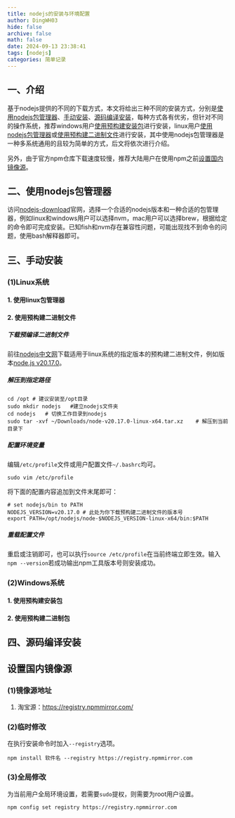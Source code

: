 ```yaml
---
title: nodejs的安装与环境配置
author: DingWH03
hide: false
archive: false
math: false
date: 2024-09-13 23:38:41
tags: [nodejs]
categories: 简单记录
---
```

## 一、介绍

基于nodejs提供的不同的下载方式，本文将给出三种不同的安装方式，分别是[使用nodejs包管理器](#二使用nodejs包管理器)、[手动安装](#三手动安装)、[源码编译安装](#四源码编译安装)，每种方式各有优劣，但针对不同的操作系统，推荐windows用户[使用预构建安装包](#1-使用预构建安装包)进行安装，linux用户[使用nodejs包管理器](#二使用nodejs包管理器)或[使用预构建二进制文件](#2-使用预构建二进制文件)进行安装，其中使用nodejs包管理器是一种多系统通用的且较为简单的方式，后文将依次进行介绍。

另外，由于官方npm仓库下载速度较慢，推荐大陆用户在使用npm之前[设置国内镜像源](#设置国内镜像源)。

## 二、使用nodejs包管理器

访问[nodejs-download](https://nodejs.org/en/download/package-manager)官网，选择一个合适的nodejs版本和一种合适的包管理器，例如linux和windows用户可以选择nvm，mac用户可以选择brew，根据给定的命令即可完成安装。已知fish和nvm存在兼容性问题，可能出现找不到命令的问题，使用bash解释器即可。

## 三、手动安装

### (1)Linux系统

#### 1. 使用linux包管理器

#### 2. 使用预构建二进制文件

##### 下载预编译二进制文件

前往[nodejs中文网](https://nodejs.cn/en/download/prebuilt-binaries)下载适用于linux系统的指定版本的预构建二进制文件，例如版本[node.js v20.17.0](https://npmmirror.com/mirrors/node/v20.17.0/node-v20.17.0-linux-x64.tar.xz)。

##### 解压到指定路径

```shell
cd /opt # 建议安装至/opt目录
sudo mkdir nodejs   #建立nodejs文件夹
cd nodejs   # 切换工作目录到nodejs
sudo tar -xvf ~/Downloads/node-v20.17.0-linux-x64.tar.xz    # 解压到当前目录下
```

##### 配置环境变量

编辑`/etc/profile`文件或用户配置文件`~/.bashrc`均可。

```shell
sudo vim /etc/profile
```

将下面的配置内容追加到文件末尾即可：

```shell
# set nodejs/bin to PATH
NODEJS_VERSION=v20.17.0 # 此处为你下载预构建二进制文件的版本号
export PATH=/opt/nodejs/node-$NODEJS_VERSION-linux-x64/bin:$PATH
```

##### 重载配置文件

重启或注销即可，也可以执行`source /etc/profile`在当前终端立即生效。输入`npm --version`若成功输出npm工具版本号则安装成功。

### (2)Windows系统

#### 1. 使用预构建安装包

#### 2. 使用预构建二进制包

## 四、源码编译安装

## 设置国内镜像源

### (1)镜像源地址

1. 淘宝源：https://registry.npmmirror.com/

### (2)临时修改

在执行安装命令时加入`--registry`选项。

```shell
npm install 软件名 --registry https://registry.npmmirror.com
```

### (3)全局修改

为当前用户全局环境设置，若需要`sudo`提权，则需要为root用户设置。

```shell
npm config set registry https://registry.npmmirror.com
```
